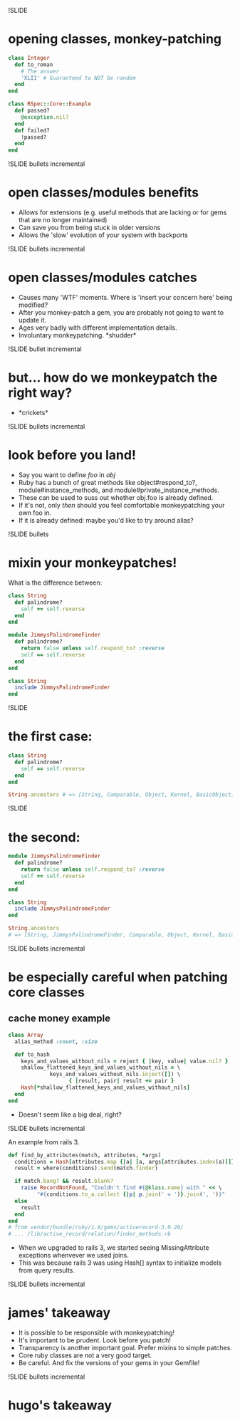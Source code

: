 !SLIDE

# opening classes, monkey-patching

```ruby
class Integer
  def to_roman
    # The answer
    'XLII' # Guaranteed to NOT be random
  end
end
```

```ruby
class RSpec::Core::Example
  def passed?
    @exception.nil?
  end
  def failed?
    !passed?
  end
end
```

!SLIDE bullets incremental

# open classes/modules benefits

- Allows for extensions (e.g. useful methods that are lacking or for gems that are no longer maintained)
- Can save you from being stuck in older versions
- Allows the 'slow' evolution of your system with backports

!SLIDE bullets incremental

# open classes/modules catches

- Causes many 'WTF' moments.  Where is 'insert your concern here' being modified?
- After you monkey-patch a gem, you are probably not going to want to update it.
- Ages very badly with different implementation details.
- Involuntary monkeypatching.  \*shudder\*

!SLIDE bullet incremental

# but... how do we monkeypatch the right way?

- \*crickets\*

!SLIDE bullets incremental

# look before you land!

- Say you want to define *foo* in *obj*
- Ruby has a bunch of great methods like object#respond_to?, module#instance_methods, and module#private_instance_methods.
- These can be used to suss out whether obj.foo is already defined.
- If it's not, only *then* should you feel comfortable monkeypatching your own foo in.
- If it is already defined: maybe you'd like to try around alias?

!SLIDE bullets

# mixin your monkeypatches!

What is the difference between:

```ruby
class String
  def palindrome?
    self == self.reverse
  end
end
```

```ruby
module JimmysPalindromeFinder
  def palindrome?
    return false unless self.respond_to? :reverse
    self == self.reverse
  end
end

class String
  include JimmysPalindromeFinder
end
```

!SLIDE

# the first case:
```ruby
class String
  def palindrome?
    self == self.reverse
  end
end
```

```ruby
String.ancestors # => [String, Comparable, Object, Kernel, BasicObject]
```

!SLIDE

# the second:

```ruby
module JimmysPalindromeFinder
  def palindrome?
    return false unless self.respond_to? :reverse
    self == self.reverse
  end
end

class String
  include JimmysPalindromeFinder
end
```

```ruby
String.ancestors
# => [String, JimmysPalindromeFinder, Comparable, Object, Kernel, BasicObject]
```

!SLIDE bullets incremental

# be especially careful when patching core classes
## cache money example

```ruby
class Array
  alias_method :count, :size

  def to_hash
    keys_and_values_without_nils = reject { |key, value| value.nil? }
    shallow_flattened_keys_and_values_without_nils = \
             keys_and_values_without_nils.inject([]) \
                   { |result, pair| result += pair }
    Hash[*shallow_flattened_keys_and_values_without_nils]
  end
end
```

- Doesn't seem like a big deal, right?

!SLIDE bullets incremental

An example from rails 3.

```ruby
def find_by_attributes(match, attributes, *args)
  conditions = Hash[attributes.map {|a| [a, args[attributes.index(a)]]}]
  result = where(conditions).send(match.finder)

  if match.bang? && result.blank?
    raise RecordNotFound, "Couldn't find #{@klass.name} with " << \
         "#{conditions.to_a.collect {|p| p.join(' = ')}.join(', ')}"
  else
    result
  end
end
# from vendor/bundle/ruby/1.8/gems/activerecord-3.0.20/
# ... /lib/active_record/relation/finder_methods.rb
```

- When we upgraded to rails 3, we started seeing MissingAttribute exceptions whenvever we used joins.
- This was because rails 3 was using Hash[] syntax to initialize models from query results.

!SLIDE bullets incremental

# james' takeaway

- It is possible to be responsible with monkeypatching!
- It's important to be prudent.  Look before you patch!
- Transparency is another important goal.  Prefer mixins to simple patches.
- Core ruby classes are not a very good target.
- Be careful.  And fix the versions of your gems in your Gemfile!

!SLIDE bullets incremental

# hugo's takeaway


